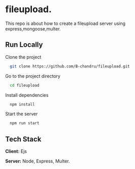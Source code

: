 # fileupload. 
This repo is about how to create a fileupload server using express,mongoose,multer.

    
## Run Locally

Clone the project

```bash
  git clone https://github.com/B-chandru/fileupload.git
```

Go to the project directory

```bash
  cd fileupload
```

Install dependencies

```bash
  npm install
```

Start the server

```bash
  npm run start
```

  
## Tech Stack

**Client:** Ejs

**Server:** Node, Express, Multer. 






  
